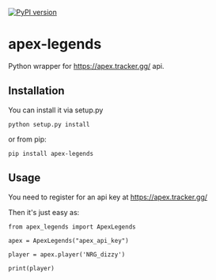 [![PyPI version](https://badge.fury.io/py/apex-legends.svg)](https://badge.fury.io/py/apex-legends)

# apex-legends
Python wrapper for https://apex.tracker.gg/ api.

## Installation

You can install it via setup.py

```
python setup.py install
```

or from pip:

```
pip install apex-legends
```


## Usage

You need to register for an api key at https://apex.tracker.gg/

Then it's just easy as:

```
from apex_legends import ApexLegends

apex = ApexLegends("apex_api_key")

player = apex.player('NRG_dizzy')

print(player)
```
